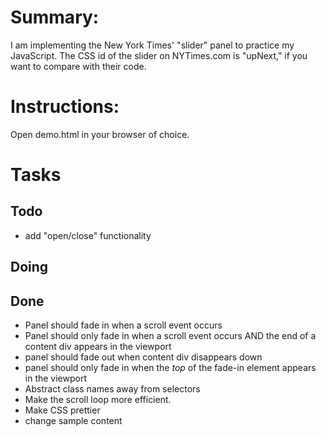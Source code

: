 Summary:
===
I am implementing the New York Times' "slider" panel to practice my JavaScript. The CSS id of the slider on NYTimes.com is "upNext," if you want to compare with their code.



Instructions:
===
Open demo.html in your browser of choice.



Tasks
===

Todo
---

 - add "open/close" functionality


Doing
---


Done
---

- Panel should fade in when a scroll event occurs
- Panel should only fade in when a scroll event occurs AND the end of a content div appears in the viewport
- panel should fade out when content div disappears down
- panel should only fade in when the *top* of the fade-in element appears in the viewport
- Abstract class names away from selectors
- Make the scroll loop more efficient.
- Make CSS prettier
- change sample content

